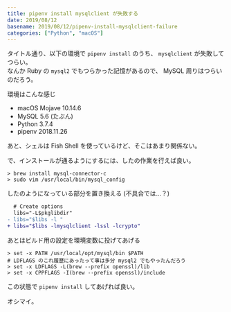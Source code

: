 ```yaml
---
title: pipenv install mysqlclient が失敗する
date: 2019/08/12
basename: 2019/08/12/pipenv-install-mysqlclient-failure
categories: ["Python", "macOS"]
---
```


タイトル通り、以下の環境で `pipenv install` のうち、 `mysqlclient` が失敗してつらい。  
なんか Ruby の `mysql2` でもつらかった記憶があるので、 MySQL 周りはつらいのだろう。

環境はこんな感じ

- macOS Mojave 10.14.6
- MySQL 5.6 (たぶん)
- Python 3.7.4
- pipenv 2018.11.26

あと、シェルは Fish Shell を使っているけど、そこはあまり関係ない。

で、インストールが通るようにするには、したの作業を行えば良い。

```shell
> brew install mysql-connector-c
> sudo vim /usr/local/bin/mysql_config
```

したのようになっている部分を置き換える (不具合では...？)

```diff
  # Create options
  libs="-L$pkglibdir"
- libs="$libs -l "
+ libs="$libs -lmysqlclient -lssl -lcrypto"
```

あとはビルド用の設定を環境変数に投げてあげる

```shell
> set -x PATH /usr/local/opt/mysql/bin $PATH
# LDFLAGS のこれ履歴にあったって事は多分 mysql2 でもやったんだろう
> set -x LDFLAGS -L(brew --prefix openssl)/lib
> set -x CPPFLAGS -I(brew --prefix openssl)/include
```

この状態で `pipenv install` してあげれば良い。

オシマイ。

